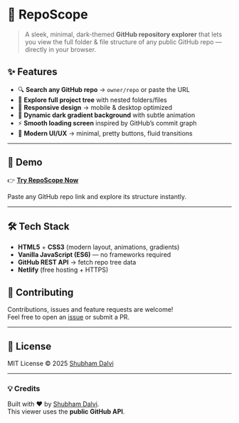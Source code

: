 # 📂 RepoScope

> A sleek, minimal, dark-themed **GitHub repository explorer** that lets you view the full folder & file structure of any public GitHub repo — directly in your browser.




## ✨ Features

- 🔍 **Search any GitHub repo** → `owner/repo` or paste the URL  
- 🌳 **Explore full project tree** with nested folders/files  
- 📱 **Responsive design** → mobile & desktop optimized  
- 🌌 **Dynamic dark gradient background** with subtle animation  
- ⚡ **Smooth loading screen** inspired by GitHub’s commit graph  
- 🎨 **Modern UI/UX** → minimal, pretty buttons, fluid transitions  

---

## 🚀 Demo

👉 [**Try RepoScope Now**](https://reposcopex.netlify.app/)

Paste any GitHub repo link and explore its structure instantly.

---

## 🛠️ Tech Stack

- **HTML5** + **CSS3** (modern layout, animations, gradients)  
- **Vanilla JavaScript (ES6)** — no frameworks required  
- **GitHub REST API** → fetch repo tree data  
- **Netlify** (free hosting + HTTPS)  



## 🤝 Contributing

Contributions, issues and feature requests are welcome!  
Feel free to open an [issue](https://github.com/shubhmdalvi/reposcope/issues) or submit a PR.

---

## 📜 License

MIT License © 2025 [Shubham Dalvi](https://github.com/shubhmdalvi)

---

### 💡 Credits

Built with ❤️ by [Shubham Dalvi](https://github.com/shubhmdalvi).  
This viewer uses the **public GitHub API**.  

